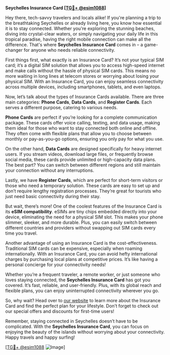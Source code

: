 **Seychelles Insurance Card [[TG💪+ @esim1088](https://t.me/s/esim1088)]**

Hey there, tech-savvy travelers and locals alike! If you're planning a trip to the breathtaking Seychelles or already living here, you know how essential it is to stay connected. Whether you're exploring the stunning beaches, diving into crystal-clear waters, or simply navigating your daily life in this tropical paradise, having the right mobile connection can make all the difference. That's where **Seychelles Insurance Card** comes in – a game-changer for anyone who needs reliable connectivity.

First things first, what exactly is an Insurance Card? It’s not your typical SIM card; it’s a digital SIM solution that allows you to access high-speed internet and make calls without the hassle of physical SIM cards. This means no more waiting in long lines at telecom stores or worrying about losing your physical SIM. With an Insurance Card, you can enjoy seamless connectivity across multiple devices, including smartphones, tablets, and even laptops.

Now, let’s talk about the types of Insurance Cards available. There are three main categories: **Phone Cards**, **Data Cards**, and **Register Cards**. Each serves a different purpose, catering to various needs.

**Phone Cards** are perfect if you’re looking for a complete communication package. These cards offer voice calling, texting, and data usage, making them ideal for those who want to stay connected both online and offline. They often come with flexible plans that allow you to choose between monthly or pay-as-you-go options, ensuring you only pay for what you use.

On the other hand, **Data Cards** are designed specifically for heavy internet users. If you stream videos, download large files, or frequently browse social media, these cards provide unlimited or high-capacity data plans. The best part? You can switch between different regions and still maintain your connection without any interruptions.

Lastly, we have **Register Cards**, which are perfect for short-term visitors or those who need a temporary solution. These cards are easy to set up and don’t require lengthy registration processes. They’re great for tourists who just need basic connectivity during their stay.

But wait, there’s more! One of the coolest features of the Insurance Card is its **eSIM compatibility**. eSIMs are tiny chips embedded directly into your device, eliminating the need for a physical SIM slot. This makes your phone slimmer, sleeker, and more durable. Plus, you can easily switch between different countries and providers without swapping out SIM cards every time you travel.

Another advantage of using an Insurance Card is the cost-effectiveness. Traditional SIM cards can be expensive, especially when roaming internationally. With an Insurance Card, you can avoid hefty international charges by purchasing local plans at competitive prices. It’s like having a personal concierge for your connectivity needs!

Whether you’re a frequent traveler, a remote worker, or just someone who loves staying connected, the **Seychelles Insurance Card** has got you covered. It’s fast, reliable, and user-friendly. Plus, with its global reach and flexible plans, you can enjoy uninterrupted connectivity wherever you go.

So, why wait? Head over to [our website](https://www.yoursite.com) to learn more about the Insurance Card and find the perfect plan for your lifestyle. Don’t forget to check out our special offers and discounts for first-time users!

Remember, staying connected in Seychelles doesn’t have to be complicated. With the **Seychelles Insurance Card**, you can focus on enjoying the beauty of the islands without worrying about your connectivity. Happy travels and happy surfing!

[[TG💪+ @esim1088](https://t.me/s/esim1088) ![Image](https://i.postimg.cc/Y0z9fWf4/image.png)]